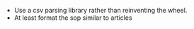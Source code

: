 - Use a csv parsing library rather than reinventing the wheel.
- At least format the sop similar to articles
